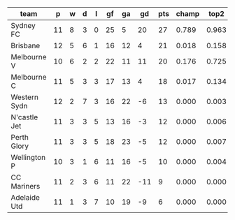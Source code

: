 |     team     | p  | w | d | l | gf | ga | gd  | pts | champ | top2  | top3  | top4  |  5-7  | bot4  | bot3  | bot2  |
|--------------|----|---|---|---|----|----|-----|-----|-------|-------|-------|-------|-------|-------|-------|-------|
| Sydney FC    | 11 | 8 | 3 | 0 | 25 |  5 |  20 |  27 | 0.789 | 0.963 | 0.993 | 0.999 | 0.001 | 0.000 | 0.000 | 0.000|
| Brisbane     | 12 | 5 | 6 | 1 | 16 | 12 |   4 |  21 | 0.018 | 0.158 | 0.497 | 0.787 | 0.200 | 0.038 | 0.013 | 0.003|
| Melbourne V  | 10 | 6 | 2 | 2 | 22 | 11 |  11 |  20 | 0.176 | 0.725 | 0.904 | 0.975 | 0.025 | 0.002 | 0.000 | 0.000|
| Melbourne C  | 11 | 5 | 3 | 3 | 17 | 13 |   4 |  18 | 0.017 | 0.134 | 0.465 | 0.761 | 0.221 | 0.045 | 0.018 | 0.005|
| Western Sydn | 12 | 2 | 7 | 3 | 16 | 22 |  -6 |  13 | 0.000 | 0.003 | 0.027 | 0.105 | 0.556 | 0.533 | 0.339 | 0.171|
| N'castle Jet | 11 | 3 | 3 | 5 | 13 | 16 |  -3 |  12 | 0.000 | 0.006 | 0.042 | 0.126 | 0.582 | 0.482 | 0.292 | 0.145|
| Perth Glory  | 11 | 3 | 3 | 5 | 18 | 23 |  -5 |  12 | 0.000 | 0.007 | 0.039 | 0.129 | 0.538 | 0.514 | 0.333 | 0.173|
| Wellington P | 10 | 3 | 1 | 6 | 11 | 16 |  -5 |  10 | 0.000 | 0.004 | 0.030 | 0.095 | 0.506 | 0.584 | 0.399 | 0.219|
| CC Mariners  | 11 | 2 | 3 | 6 | 11 | 22 | -11 |   9 | 0.000 | 0.000 | 0.003 | 0.014 | 0.204 | 0.887 | 0.782 | 0.609|
| Adelaide Utd | 11 | 1 | 3 | 7 | 10 | 19 |  -9 |   6 | 0.000 | 0.000 | 0.001 | 0.010 | 0.167 | 0.914 | 0.824 | 0.674|
